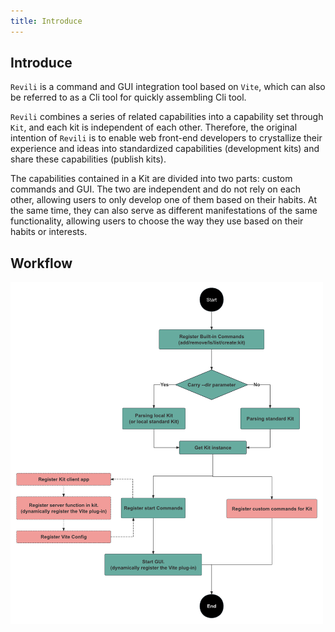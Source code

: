 ```yaml
---
title: Introduce
---
```


## Introduce

`Revili` is a command and GUI integration tool based on `Vite`, which can also be referred to as a Cli tool for quickly assembling Cli tool.

`Revili` combines a series of related capabilities into a capability set through `Kit`, and each kit is independent of each other. Therefore, the original intention of `Revili` is to enable web front-end developers to crystallize their experience and ideas into standardized capabilities (development kits) and share these capabilities (publish kits).

The capabilities contained in a Kit are divided into two parts: custom commands and GUI. The two are independent and do not rely on each other, allowing users to only develop one of them based on their habits. At the same time, they can also serve as different manifestations of the same functionality, allowing users to choose the way they use based on their habits or interests.

## Workflow

<img src="./images/revili-flow-svg.png" width="500" />